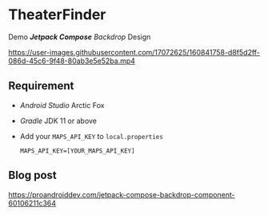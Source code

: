 # TheaterFinder
Demo ***Jetpack Compose*** *Backdrop* Design

https://user-images.githubusercontent.com/17072625/160841758-d8f5d2ff-086d-45c6-9f48-80ab3e5e52ba.mp4

## Requirement

- *Android Studio* Arctic Fox
- *Gradle* JDK 11 or above
- Add your `MAPS_API_KEY` to `local.properties`

  `MAPS_API_KEY=[YOUR_MAPS_API_KEY]`

## Blog post 
https://proandroiddev.com/jetpack-compose-backdrop-component-60106211c364

